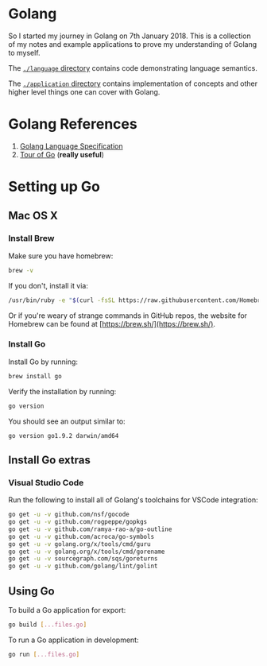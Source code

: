 # Golang

So I started my journey in Golang on 7th January 2018. This is a collection of my notes and example applications to prove my understanding of Golang to myself.

The [`./language` directory](./language) contains code demonstrating language semantics.

The [`./application` directory](./application) contains implementation of concepts and other higher level things one can cover with Golang.

# Golang References
1. [Golang Language Specification](https://golang.org/ref/spec)
2. [Tour of Go](https://tour.golang.org/welcome/1) (**really useful**)

# Setting up Go

## Mac OS X

### Install Brew
Make sure you have homebrew:

```bash
brew -v
```

If you don't, install it via:

```bash
/usr/bin/ruby -e "$(curl -fsSL https://raw.githubusercontent.com/Homebrew/install/master/install)"
```

Or if you're weary of strange commands in GitHub repos, the website for Homebrew can be found at [https://brew.sh/](https://brew.sh/).

### Install Go
Install Go by running:

```bash
brew install go
```

Verify the installation by running:

```bash
go version
```

You should see an output similar to:

```
go version go1.9.2 darwin/amd64
```

## Install Go extras

### Visual Studio Code
Run the following to install all of Golang's toolchains for VSCode integration:

```bash
go get -u -v github.com/nsf/gocode
go get -u -v github.com/rogpeppe/gopkgs
go get -u -v github.com/ramya-rao-a/go-outline
go get -u -v github.com/acroca/go-symbols
go get -u -v golang.org/x/tools/cmd/guru
go get -u -v golang.org/x/tools/cmd/gorename
go get -u -v sourcegraph.com/sqs/goreturns
go get -u -v github.com/golang/lint/golint
```

## Using Go

To build a Go application for export:

```bash
go build [...files.go]
```

To run a Go application in development:
```bash
go run [...files.go]
```
